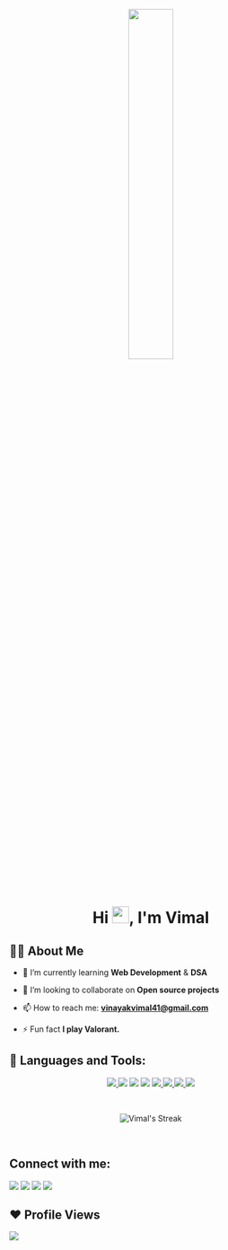 <!--
**BlaZe-001/BlaZe-001** is a ✨ _special_ ✨ repository because its `README.md` (this file) appears on your GitHub profile.

Here are some ideas to get you started:

- 🔭 I’m currently working on ...
- 🌱 I’m currently learning ...
- 👯 I’m looking to collaborate on ...
- 🤔 I’m looking for help with ...
- 💬 Ask me about ...
- 📫 How to reach me: ...
- 😄 Pronouns: ...
- ⚡ Fun fact: ...
-->
<p align="center">
    <img width="40%" height="auto" src="https://thecodingsection.com/wp-content/uploads/2021/09/intro-img.png"/>
</p>

<h1 align="center">Hi <img src="https://raw.githubusercontent.com/MartinHeinz/MartinHeinz/master/wave.gif" width="30px">, I'm Vimal</h1>
<!-- <h3 align="center"></h3> -->

## 🙋‍♂️ About Me

- 🌱 I’m currently learning **Web Development** & **DSA**

- 👯 I’m looking to collaborate on **Open source projects**

- 📫 How to reach me: **vinayakvimal41@gmail.com**

- ⚡ Fun fact **I play Valorant.**

## 🚀 Languages and Tools:

<p align="center"> 
    <a href="https://isocpp.org/" target="_blank"> <img src="https://img.icons8.com/color/48/000000/c-plus-plus-logo.png"/> </a>
    <a target="_blank"> <img src="https://img.icons8.com/color/48/000000/c-programming.png"/> </a>
    <img src="https://img.icons8.com/external-tal-revivo-shadow-tal-revivo/40/external-html-5-is-a-software-solution-stack-that-defines-the-properties-and-behaviors-of-web-page-logo-shadow-tal-revivo.png"/>
    <img src="https://img.icons8.com/color/48/000000/css3.png"/>
    <a href="https://getbootstrap.com/" target="_blank"><img src="https://img.icons8.com/color/48/000000/bootstrap.png"/>
    <a href="https://git-scm.com/" target="_blank"> <img src="https://img.icons8.com/color/48/000000/git.png"/>
    <a href="https://github.com/" target="_blank"> <img src="https://img.icons8.com/nolan/55/github.png"/>
    <a href="https://code.visualstudio.com/" target="_blank"> <img src="https://img.icons8.com/fluency/48/000000/visual-studio-code-2019.png"/>
</p>

<br/>

<p align="center">
    <a>
        <img alt="Vimal's Streak" src="https://github-readme-streak-stats.herokuapp.com?user=BlaZe-001&theme=blueberry_duo&date_format=j%20M%5B%20Y%5D"/>
    </a>
</p>

<br/>

## Connect with me:

<p align="left">

<a href = "https://www.linkedin.com/in/vimal-vinayak-6485b9208/"><img src="https://img.icons8.com/fluent/48/000000/linkedin.png"/></a>
<a href = "https://www.facebook.com/vimal.vinayak000"><img src="https://img.icons8.com/fluency/48/000000/facebook-new.png"/></a>
<a href = "https://www.instagram.com/vimalvinayak/"><img src="https://img.icons8.com/fluent/48/000000/instagram-new.png"/></a>
<a href = "https://twitter.com/itsVimalVinayak"><img src="https://img.icons8.com/fluent/48/000000/twitter.png"/></a>

</p>

## ❤ Profile Views

<a>
    <img src="https://komarev.com/ghpvc/?username=BlaZe-001">
</a>

